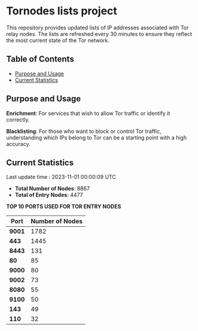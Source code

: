 # Tornodes lists project

This repository provides updated lists of IP addresses associated with Tor relay nodes. The lists are refreshed every 30 minutes to ensure they reflect the most current state of the Tor network.

## Table of Contents

- [Purpose and Usage](#purpose-and-usage)
- [Current Statistics](#current-statistics)


## Purpose and Usage

**Enrichment**: For services that wish to allow Tor traffic or identify it correctly.

**Blacklisting**: For those who want to block or control Tor traffic, understanding which IPs belong to Tor can be a starting point with a high accuracy.

## Current Statistics

Last update time : 2023-11-01 00:00:09 UTC

- **Total Number of Nodes**: 8867
- **Total of Entry Nodes**: 4477

**TOP 10 PORTS USED FOR TOR ENTRY NODES**

| **Port** | **Number of Nodes** |
|------|-----------------|
| **9001**   | 1782  |
| **443**   | 1445  |
| **8443**   | 131  |
| **80**   | 85  |
| **9000**   | 80  |
| **9002**   | 73  |
| **8080**   | 55  |
| **9100**   | 50  |
| **143**   | 49  |
| **110**   | 32  |

